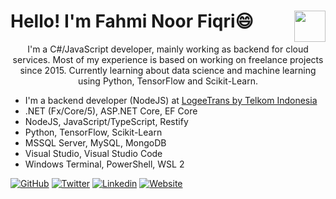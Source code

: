 # Hello! I'm Fahmi Noor Fiqri😄 <img align='right' src="https://media.giphy.com/media/WUlplcMpOCEmTGBtBW/giphy.gif" width="50">

<p align="center">
I'm a C#/JavaScript developer, mainly working as backend for
cloud services. Most of my experience is based on working on
freelance projects since 2015. Currently learning about data
science and machine learning using Python, TensorFlow and
Scikit-Learn.
</p>

* I'm a backend developer (NodeJS) at [LogeeTrans by Telkom Indonesia](https://logeetrans.com)
* .NET (Fx/Core/5), ASP.NET Core, EF Core
* NodeJS, JavaScript/TypeScript, Restify
* Python, TensorFlow, Scikit-Learn
* MSSQL Server, MySQL, MongoDB
* Visual Studio, Visual Studio Code
* Windows Terminal, PowerShell, WSL 2

[![GitHub](https://img.shields.io/github/followers/fahminlb33?label=follow&style=for-the-badge)](https://github.com/fahminlb33)
[![Twitter](https://img.shields.io/twitter/follow/fahminoorfiqri?style=for-the-badge)](https://twitter.com/fahminoorfiqri)
[![Linkedin](https://img.shields.io/badge/-fahminoorfiqri-blue?style=for-the-badge&logo=Linkedin)](https://www.linkedin.com/in/fahmi-noor-fiqri)
[![Website](https://img.shields.io/badge/Blog-Kodesiana-blue?style=for-the-badge)](https://kodesiana.com)
